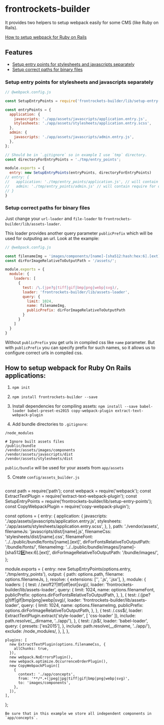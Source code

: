 # frontrockets-builder

It provides two helpers to setup webpack easily for some CMS (like Ruby on Rails).

[How to setup webpack for Ruby on Rails](#how-to-setup-webpack-for-ruby-on-rails-applications)

## Features

* [Setup entry points for stylesheets and javascripts separately](#setup-entry-points-for-stylesheets-and-javascripts-separately)
* [Setup correct paths for binary files](#setup-correct-paths-for-binary-files)

### Setup entry points for stylesheets and javascripts separately 

```js
// @webpack.config.js

const SetupEntryPoints = require('frontrockets-builder/lib/setup-entry-points');

const entryPoints = {
  application: {
    javascripts: './app/assets/javascripts/application.entry.js',
    stylesheets: './app/assets/stylesheets/application.entry.scss',
  },
  admin: {
    javascripts: './app/assets/javascripts/admin.entry.js',
  },
};

// Should be in `.gitignore` so in example I use `tmp` directory.
const directoryForEntryPoints = './tmp/entry_points';

module.exports = {
  entry: new SetupEntryPoints(entryPoints, directoryForEntryPoints)
// entry: {
//   application: './tmp/entry_points/application.js', // will contain requires for two files which you defined above
//   admin: './tmp/entry_points/admin.js' // will contain require for one file
// }
}
```

### Setup correct paths for binary files

Just change your `url-loader` and `file-loader` to `frontrockets-builder/lib/assets-loader`.

This loader provides another query parameter `publicPrefix` which will be used for outputing an url. Look at the example:

```js
// @webpack.config.js

const filenameImg = 'images/components/[name]-[sha512:hash:hex:6].[ext]';
const dirForImageRelativeToOutputPath = '/assets/';

module.exports = {
  module: {
    loaders: [
      {
        test: /\.(jpe?g|tiff|gif|bmp|png|webp|svg)/,
        loader: 'frontrockets-builder/lib/assets-loader',
        query: {
          limit: 1024,
          name: filenameImg,
          publicPrefix: dirForImageRelativeToOutputPath
        }
      }
    ]
  }
}
```

Without `publicPrefix` you get urls in compiled css like `name` parameter. But with `publicPrefix` you can specify prefix for such names, so it allows us to configure correct urls in compiled css.

## How to setup webpack for Ruby On Rails applications:

1. `npm init`

2. `npm install frontrockets-builder --save`

3. Install dependencies for compiling assets:
  `npm install --save babel-loader babel-preset-es2015 copy-webpack-plugin extract-text-webpack-plugin`

4. Add bundle directories to `.gitignore`:
  ```
  /node_modules
  
  # Ignore built assets files
  /public/bundle
  /vendor/assets/images/components
  /vendor/assets/javascripts/dist
  /vendor/assets/stylesheets/dist
  ```
  `public/bundle` will be used for your assets from `app/assets`
  
5. Create `config/assets_builder.js`
   ```js
  const path = require('path');
  const webpack = require('webpack');
  const ExtractTextPlugin = require('extract-text-webpack-plugin');
  const SetupEntryPoints = require('frontrockets-builder/lib/setup-entry-points');
  const CopyWebpackPlugin = require('copy-webpack-plugin');

  const options = {
    entry: {
      application: {
        javascripts: './app/assets/javascripts/application.entry.js',
        stylesheets: './app/assets/stylesheets/application.entry.scss',
      },
    },
    path: './vendor/assets',
    filenameJs: 'javascripts/dist/[name].js',
    filenameCss: 'stylesheets/dist/[name].css',
    filenameFont: '../../public/bundle/fonts/[name].[ext]',
    dirForFontsRelativeToOutputPath: '/bundle/fonts/',
    filenameImg: '../../public/bundle/images/[name]-[sha512:hash:hex:6].[ext]',
    dirForImageRelativeToOutputPath: '/bundle/images/',
  };

  module.exports = {
    entry: new SetupEntryPoints(options.entry, './tmp/entry_points'),
    output: {
      path: options.path,
      filename: options.filenameJs,
    },
    resolve: {
      extensions: ['', '.js', '.jsx'],
    },
    module: {
      loaders: [
        {
          test: /\.(woff2?|ttf|otf|eot|svg)/,
          loader: 'frontrockets-builder/lib/assets-loader',
          query: {
            limit: 1024,
            name: options.filenameFont,
            publicPrefix: options.dirForFontsRelativeToOutputPath,
          },
        },
        {
          test: /\.(jpe?g|tiff|gif|bmp|png|webp|svg)/,
          loader: 'frontrockets-builder/lib/assets-loader',
          query: {
            limit: 1024,
            name: options.filenameImg,
            publicPrefix: options.dirForImageRelativeToOutputPath,
          },
        },
        {
          test: /\.css$/,
          loader: ExtractTextPlugin.extract('style-loader', [
            'css-loader'
          ]),
          include: path.resolve(__dirname, '../app/'),
        },
        {
          test: /\.js$/,
          loader: 'babel-loader',
          query: {
            presets: ['es2015'],
          },
          include: path.resolve(__dirname, '../app/'),
          exclude: /node_modules/,
        },
      ],
    },

    plugins: [
      new ExtractTextPlugin(options.filenameCss, {
        allChunks: true,
      }),
      new webpack.NoErrorsPlugin(),
      new webpack.optimize.OccurrenceOrderPlugin(),
      new CopyWebpackPlugin([
        {
          context: './app/concepts',
          from: '**/*.+(jpeg|jpg|tiff|gif|bmp|png|webp|svg)',
          to: 'images/components',
        },
      ]),
    ],
  };
  ```
  Be sure that in this example we store all independent components in `app/concepts`.
